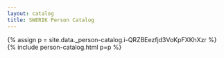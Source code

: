 ```yaml
---
layout: catalog
title: SWERIK Person Catalog
---
```

{% assign p = site.data._person-catalog.i-QRZBEezfjd3VoKpFXKhXzr %}
{% include person-catalog.html p=p %}

